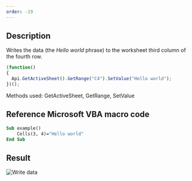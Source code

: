 ```yaml
---
order: -19
---
```


## Description

Writes the data (the *Hello world* phrase) to the worksheet third column of the fourth row.

<!-- This code snippet is shown in the screenshot. -->
<!-- eslint-skip -->
``` javascript
(function()
{
  Api.GetActiveSheet().GetRange("C4").SetValue("Hello world");
})();
```

Methods used: GetActiveSheet, GetRange, SetValue

## Reference Microsoft VBA macro code

``` vb
Sub example()
    Cells(3, 4)="Hello world"
End Sub
```

## Result

![Write data](/assets/images/plugins/write_data_to_cell.png)
